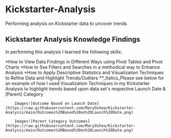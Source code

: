 # Kickstarter-Analysis

Performing analysis on Kickstarter data to uncover trends

## Kickstarter Analysis Knowledge Findings 

In performing this analysis I learned the following skills: 

*How to View Data Findings in Different Ways using Pivot Tables and Pivot Charts
*How to Sse Filters and Searches in a methodical way to Enhance Analysis
*How to Apply Descriptive Statistics and Visualization Techniques to Refine Data and Highlight Trends/Outliers
		**_Italics_Please see below for an example of how I used Visualization Techniques in my Kickstarter Analysis to highlight trends based upon data set's respective Launch Date & [Parent] Category

		Images![Outcome Based on Launch Date] (https://raw.githubusercontent.com/MaryOshea/Kickstarter-Analysis/main/Outcomes%20Based%20on%20Launch%20Date.png)

		Images![Parent Category Outcomes] (https://raw.githubusercontent.com/MaryOshea/Kickstarter-Analysis/main/Outcomes%20Based%20on%20Launch%20Date.png)



